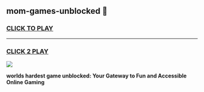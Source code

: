
## mom-games-unblocked 👋
<h3>
<a href="https://premium.freeplayer.one?title=mom-games-unblocked&ref=14F">CLICK TO PLAY</a></h3>
<hr>

<h3>
<a href="https://premium.freeplayer.one?title=mom-games-unblocked&ref=14F">CLICK 2 PLAY</a>
  
</h3>

<a href="https://premium.freeplayer.one?title=mom-games-unblocked&ref=12F/"><img src="https://clearcache.store/games.png"></a>


**worlds hardest game unblocked: Your Gateway to Fun and Accessible Online Gaming**
